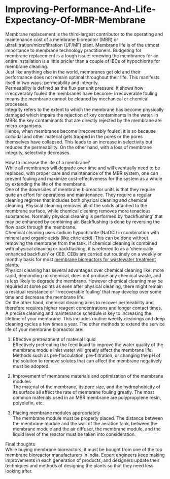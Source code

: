 # Improving-Performance-And-Life-Expectancy-Of-MBR-Membrane
Membrane replacement is the third-largest contributor to the operating and maintenance cost of a membrane bioreactor (MBR) or ultrafiltration/microfiltration (UF/MF) plant. Membrane life is of the utmost importance to membrane technology practitioners. Budgeting for membrane replacement is a tough issue: renewing the membranes for an entire installation is a little pricier than a couple of IBCs of hypochlorite for membrane cleaning. <br>
Just like anything else in the world, membranes get old and their performance does not remain optimal throughout their life. This manifests itself in two ways: permeability and integrity. <br>
Permeability is defined as the flux per unit pressure. It shows how irrecoverably fouled the membranes have become- irrecoverable fouling means the membrane cannot be cleaned by mechanical or chemical processes. <br>
Integrity refers to the extent to which the membrane has become physically damaged which impairs the rejection of key contaminants in the water. In MBRs the key contaminants that are directly rejected by the membrane are micro-organisms. <br>
Hence, when membranes become irrecoverably fouled, it is so because colloidal and other material gets trapped in the pores or the pores themselves have collapsed. This leads to an increase in selectivity but reduces the permeability. On the other hand, with a loss of membrane integrity, selectivity decreases. <br>

How to increase the life of a membrane?	<br>
While all membranes will degrade over time and will eventually need to be replaced, with proper care and maintenance of the MBR system, one can prevent fouling and maximize cost-effectiveness for the system as a whole by extending the life of the membrane. <br>
One of the downsides of membrane bioreactor units is that they require quite an effort for operations and maintenance. They require a regular cleaning regimen that includes both physical cleaning and chemical cleaning. Physical cleaning removes all of the solids attached to the membrane surface, while chemical cleaning removes more tenacious substances. 
Normally physical cleaning is performed by ‘backflushing’ that may be enhanced by combining air. Backflushing is done by reversing the flow back through the membrane. <br>
Chemical cleaning uses sodium hypochlorite (NaOCl) in combination with mineral and organic acids (like citric acid). This can be done without removing the membrane from the tank. If chemical cleaning is combined with physical cleaning or backflushing, it is referred to as a ‘chemically enhanced backflush’ or CEB. CEBs are carried out routinely on a weekly or monthly basis for most <a href="https://arvindkaigo.com/membrane-and-filters.php">membrane bioreactors for wastewater treatment</a> plants. <br>
Physical cleaning has several advantages over chemical cleaning like: more rapid, demanding no chemical, does not produce any chemical waste, and is less likely to degrade the membrane. However chemical cleaning may be required at some points as even after physical cleaning, there might remain a residual resistance or ‘irrecoverable fouling’ that may develop over some time and decrease the membrane life. <br>
On the other hand, chemical cleaning aims to recover permeability and therefore requires higher reagent concentrations and longer contact times. A precise cleaning and maintenance schedule is key to increasing the lifetime of your membrane. This includes routine weekly cleanings and deep cleaning cycles a few times a year. The other methods to extend the service life of your membrane bioreactor are:<br>
1.	Effective pretreatment of material liquid <br>
Effectively pretreating the feed liquid to improve the water quality of the membrane module inlet water will greatly affect the membrane life. Methods such as pre-flocculation, pre-filtration, or changing the pH of the solution to remove solutes that can affect the membrane negatively must be adopted. <br>

2.	Improvement of membrane materials and optimization of the membrane modules<br>
The material of the membrane, its pore size, and the hydrophobicity of its surface all affect the rate of membrane fouling greatly. The most common materials used in an MBR membrane are polypropylene resin, polyolefin, etc.<br>

3.	Placing membrane modules appropriately <br>
The membrane module must be properly placed. The distance between the membrane module and the wall of the aeration tank, between the membrane module and the air diffuser, the membrane module, and the liquid level of the reactor must be taken into consideration. <br>

Final thoughts<br>
While buying membrane bioreactors, it must be bought from one of the top membrane bioreactor manufacturers in India. Expert engineers keep making improvements in each generation of products, and designers update their techniques and methods of designing the plants so that they need less looking after.<br>
